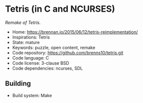 # Tetris (in C and NCURSES)

_Remake of Tetris._

- Home: https://brennan.io/2015/06/12/tetris-reimplementation/
- Inspirations: Tetris
- State: mature
- Keywords: puzzle, open content, remake
- Code repository: https://github.com/brenns10/tetris.git
- Code language: C
- Code license: 3-clause BSD
- Code dependencies: ncurses, SDL

## Building

- Build system: Make
